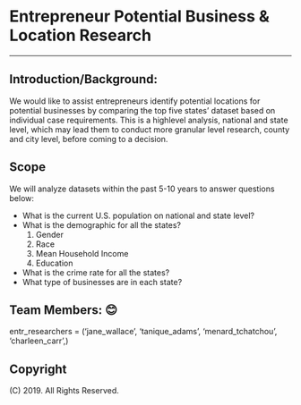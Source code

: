 # Entrepreneur Potential Business & Location Research
-----
## Introduction/Background:
We would like to assist entrepreneurs identify potential locations for potential businesses by comparing the top five states’ dataset 
based on individual case requirements. This is a highlevel analysis, national and state level, which may lead them to conduct more 
granular level research, county and city level, before coming to a decision. 

## Scope
We will analyze datasets within the past 5-10 years to answer questions below:
* What is the current U.S. population on national and state level?
* What is the demographic for all the states?
  1) Gender
  2) Race
  3) Mean Household Income
  4) Education
* What is the crime rate for all the states?
* What type of businesses are in each state?

## Team Members: 😊
entr_researchers = (‘jane_wallace’, ‘tanique_adams’, ‘menard_tchatchou’, ‘charleen_carr’,)





## Copyright
(C) 2019. All Rights Reserved.
